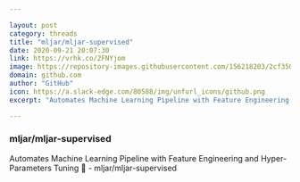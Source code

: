 ```yaml
---

layout: post
category: threads
title: "mljar/mljar-supervised"
date: 2020-09-21 20:07:30
link: https://vrhk.co/2FNYjom
image: https://repository-images.githubusercontent.com/156218203/2cf35000-6e90-11e9-97c7-b41127786b62
domain: github.com
author: "GitHub"
icon: https://a.slack-edge.com/80588/img/unfurl_icons/github.png
excerpt: "Automates Machine Learning Pipeline with Feature Engineering and Hyper-Parameters Tuning :rocket: - mljar/mljar-supervised"

---
```


### mljar/mljar-supervised

Automates Machine Learning Pipeline with Feature Engineering and Hyper-Parameters Tuning :rocket: - mljar/mljar-supervised